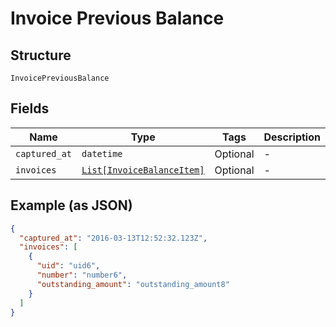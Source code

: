 
# Invoice Previous Balance

## Structure

`InvoicePreviousBalance`

## Fields

| Name | Type | Tags | Description |
|  --- | --- | --- | --- |
| `captured_at` | `datetime` | Optional | - |
| `invoices` | [`List[InvoiceBalanceItem]`](../../doc/models/invoice-balance-item.md) | Optional | - |

## Example (as JSON)

```json
{
  "captured_at": "2016-03-13T12:52:32.123Z",
  "invoices": [
    {
      "uid": "uid6",
      "number": "number6",
      "outstanding_amount": "outstanding_amount8"
    }
  ]
}
```

